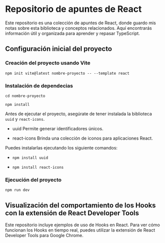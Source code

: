 # Repositorio de apuntes de React

Este repositorio es una colección de apuntes de React, donde guardo mis notas sobre esta biblioteca y conceptos relacionados. Aquí encontrarás información útil y organizada para aprender y repasar TypeScript.

## Configuración inicial del proyecto

### Creación del proyecto usando Vite

`npm init vite@latest nombre-proyecto -- --template react`

### Instalación de dependecias

`cd nombre-proyecto`

`npm install`

Antes de ejecutar el proyecto, asegúrate de tener instalada la biblioteca `uuid` y `react-icons`.

- uuid Permite generar identificadores únicos.

- react-icons Brinda una colección de iconos para aplicaciones React.

Puedes instalarlas ejecutando los siguiente comandos:

- `npm install uuid`

- `npm install react-icons`

### Ejecución del proyecto

`npm run dev`

## Visualización del comportamiento de los Hooks con la extensión de React Developer Tools

Este repositorio incluye ejemplos de uso de Hooks en React. Para ver cómo funcionan los Hooks en tiempo real, puedes utilizar la extensión de React Developer Tools para Google Chrome.
